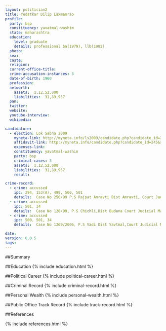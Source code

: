 ```yaml
---
layout: politician2
title: Yedatkar Dilip Laxmanrao
profile: 
  party: bsp
  constituency: yavatmal-washim
  state: maharashtra
  education: 
    level: graduate
    details: professional ba(1979), llb(1982)
  photo: 
  sex: 
  caste: 
  religion: 
  current-office-title: 
  crime-accusation-instances: 3
  date-of-birth: 1960
  profession: 
  networth: 
    assets:  1,12,52,000
    liabilities:  31,89,957
  pan: 
  twitter: 
  website: 
  youtube-interview: 
  wikipedia: 

candidature: 
  - election: Lok Sabha 2009
    myneta-link: http://myneta.info/ls2009/candidate.php?candidate_id=245
    affidavit-link: http://myneta.info/candidate.php?candidate_id=245&scan=original
    expenses-link: 
    constituency: yavatmal-washim 
    party: bsp
    criminal-cases: 3
    assets:  1,12,52,000
    liabilities:  31,89,957
    result:  

crime-record: 
  - crime: accussed
    ipc: 294, 153(A), 499, 500, 501
    details:  Case No 250/99 P.S Rajpat Amravti Dist Amravti, Court Judicial Magistrate First Class No 3 Amaravti, Date 12.12.98   
  - crime: accussed
    ipc: 501, 34
    details:  Case No 128/99, P.S Chichli,Dist Budana Court Judicial Magistrate First Class No 2 Buldana Date 27-06-91  
  - crime: accussed
    ipc: 500, 501, 34
    details:  Case No 1269/2006, P.S Vadi Dist Yavtmal,Court Judicial Magistrate First Class Vadi Dist Yavtmal Date 04.08.06  

date: 
version: 0.0.5
tags: 
---
```

##Summary


##Education
{% include education.html %}


##Political Career
{% include political-career.html %}


##Criminal Record
{% include criminal-record.html %}


##Personal Wealth
{% include personal-wealth.html %}


##Public Office Track Record
{% include track-record.html %}


##References


{% include references.html %}
